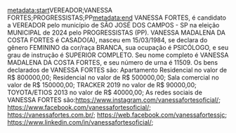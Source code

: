 <metadata:start>VEREADOR;VANESSA FORTES;PROGRESSISTAS;PP<metadata:end>
VANESSA FORTES, é candidato a VEREADOR pelo município de SÃO JOSÉ DOS CAMPOS - SP na eleição MUNICIPAL de 2024 pelo PROGRESSISTAS (PP). VANESSA MADALENA DA COSTA FORTES é CASADO(A), nasceu em 15/03/1984, se declara do gênero FEMININO da cor/raça BRANCA, sua ocupação é PSICÓLOGO, e seu grau de instrução é SUPERIOR COMPLETO. Seu nome completo é VANESSA MADALENA DA COSTA FORTES, e seu número de urna é 11509.
Os bens declarados de VANESSA FORTES são: Apartamento Residencial no valor de R$ 800000,00; Residencial no valor de R$ 500000,00; Sala comercial no valor de R$ 150000,00; TRACKER 2019 no valor de R$ 90000,00; TOYOTA/ETIOS 2013 no valor de R$ 40000,00; 
As redes sociais de VANESSA FORTES são:https://www.instagram.com/vanessafortesoficial/; https://www.facebook.com/vanessafortesoficial/; https://vanessafortes.com.br/; https://web.facebook.com/vanessafortessjc; https://www.linkedin.com/in/vanessafortesoficial/;